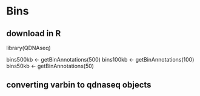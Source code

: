 # Bins
## download in R

library(QDNAseq)

bins500kb <- getBinAnnotations(500)
bins100kb <- getBinAnnotations(100)
bins50kb <- getBinAnnotations(50)


## converting varbin to qdnaseq objects
